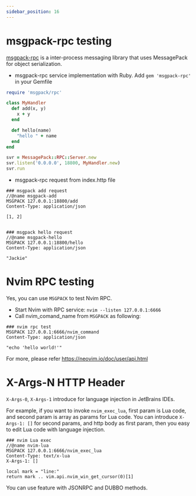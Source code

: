 ```yaml
---
sidebar_position: 16
---
```


# msgpack-rpc testing

[msgpack-rpc](https://github.com/google/tarpc) is a inter-process messaging library that uses MessagePack for object serialization.

* msgpack-rpc service implementation with Ruby. Add `gem 'msgpack-rpc'` in your Gemfile

```ruby
require 'msgpack/rpc'

class MyHandler
  def add(x, y)
    x + y
  end

  def hello(name)
    "hello " + name
  end
end

svr = MessagePack::RPC::Server.new
svr.listen('0.0.0.0', 18800, MyHandler.new)
svr.run
```

* msgpack-rpc request from index.http file

```
### msgpack add request
//@name msgpack-add
MSGPACK 127.0.0.1:18800/add
Content-Type: application/json

[1, 2]


### msgpack hello request
//@name msgpack-hello
MSGPACK 127.0.0.1:18800/hello
Content-Type: application/json

"Jackie"
```

# Nvim RPC testing

Yes, you can use `MSGPACK` to test Nvim RPC.

* Start Nvim with RPC service:  `nvim --listen 127.0.0.1:6666`
* Call nvim_comand_name from `MSGPACK` as following:

```
### nvim rpc test
MSGPACK 127.0.0.1:6666/nvim_command
Content-Type: application/json

"echo 'hello world!'"
```

For more, please refer https://neovim.io/doc/user/api.html

# X-Args-N HTTP Header

`X-Args-0`, `X-Args-1` introduce for language injection in JetBrains IDEs.

For example, if you want to invoke `nvim_exec_lua`, first param is Lua code, and second param is array as params for Lua code. 
You can introduce `X-Args-1: []` for second params, and http body as first param, then you easy to edit Lua code with language injection. 

```
### nvim Lua exec
//@name nvim-lua
MSGPACK 127.0.0.1:6666/nvim_exec_lua
Content-Type: text/x-lua
X-Args-1: []

local mark = "line:"
return mark .. vim.api.nvim_win_get_cursor(0)[1]
```

You can use feature with JSONRPC and DUBBO methods.
